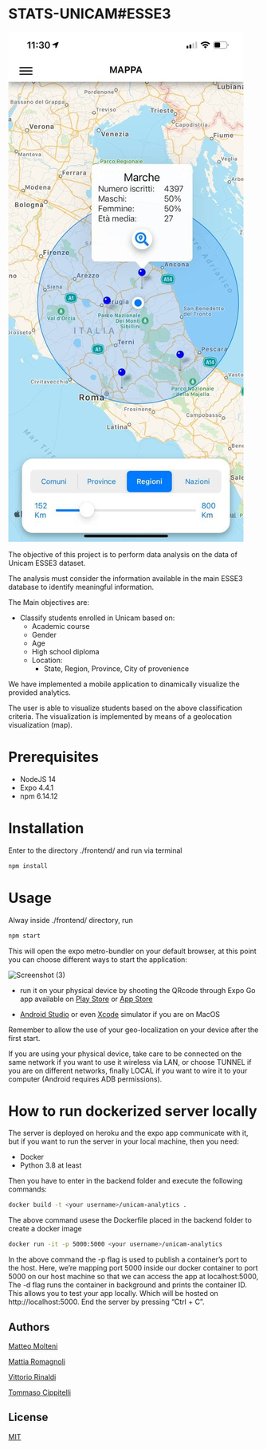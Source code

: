 # STATS-UNICAM#ESSE3

![Alt text](1.jpg?raw=true "Titolo")

The objective of this project is to perform data analysis on the data of Unicam ESSE3 dataset. 

The analysis must consider the information available in the main ESSE3 database to identify meaningful information.

The Main objectives are:
- Classify students enrolled in Unicam based on:
  - Academic course
  - Gender
  - Age
  - High school diploma
  - Location:
    -  State, Region, Province, City of provenience

 We have implemented a mobile application to dinamically visualize the provided analytics.

The user is able to visualize students based on the above classification criteria.
The visualization is implemented by means of a geolocation visualization (map). 

# Prerequisites

- NodeJS 14
- Expo 4.4.1
- npm 6.14.12


# Installation

Enter to the directory ./frontend/ and run via terminal
```bash
npm install
```

# Usage
Alway inside ./frontend/ directory, run

```bash
npm start
```



This will open the expo metro-bundler on your default browser, at this point you can choose different ways to start the application:

![Screenshot (3)](https://user-images.githubusercontent.com/56272257/116522645-b732eb00-a8d5-11eb-9b58-acdc2d0fba6c.png)


- run it on your physical device by shooting the QRcode through Expo Go app available on [Play Store](https://play.google.com/store/apps/details?id=host.exp.exponent&hl=it&gl=US) or
[App Store](https://apps.apple.com/it/app/expo-go/id982107779)

- [Android Studio](https://developer.android.com/studio) or even [Xcode](https://developer.apple.com/documentation/xcode/running-your-app-in-the-simulator-or-on-a-device) simulator if you are on MacOS



Remember to allow the use of your geo-localization on your device after the first start.

If you are using your physical device, take care to be connected on the same network if you want to use it wireless via LAN, or choose TUNNEL if you are on different networks, finally LOCAL if you want to wire it to your computer (Android requires ADB permissions).

# How to run dockerized server locally
The server is deployed on heroku and the expo app communicate with it, but if you want to run the server in your local machine, then you need:
- Docker
- Python 3.8 at least

Then you have to enter in the backend folder and execute the following commands:
```bash
docker build -t <your username>/unicam-analytics .
```
The above command usese the Dockerfile placed in the backend folder to create a docker image
```bash
docker run -it -p 5000:5000 <your username>/unicam-analytics
```
In the above command the -p flag is used to publish a container’s port to the host. Here, we’re mapping port 5000 inside our docker container to port 5000 on our host machine so that we can access the app at localhost:5000,
The -d flag runs the container in background and prints the container ID.
This allows you to test your app locally. Which will be hosted on http://localhost:5000.
End the server by pressing “Ctrl + C”.

## Authors
[Matteo Molteni](https://github.com/Matteoo98) 

[Mattia Romagnoli](https://github.com/Mattia-98) 

[Vittorio Rinaldi](https://github.com/victor356) 

[Tommaso Cippitelli](https://github.com/Tcippy) 


## License 
[MIT](https://choosealicense.com/licenses/mit/)
